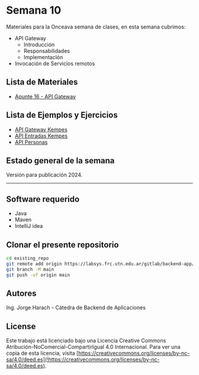 # Semana 10

Materiales para la Onceava semana de clases, en esta semana cubrimos:

- API Gateway
  - Introducción
  - Responsabilidades
  - Implementación
- Invocación de Servicios remotos

## Lista de Materiales

- [Apunte 16 - API Gateway](./api-gateway/README.md)

## Lista de Ejemplos y Ejercicios

- [API Gateway Kempes](./ejemplos/entradas-kempes/apunte-api-gw-kempes/)
- [API Entradas Kempes](./ejemplos/entradas-kempes/entradasKempes)
- [API Personas](./ejemplos/entradas-kempes/personasData)

## Estado general de la semana

Versión para publicación 2024.

***

## Software requerido

- Java
- Maven
- IntelliJ idea

## Clonar el presente repositorio

``` bash
cd existing_repo
git remote add origin https://labsys.frc.utn.edu.ar/gitlab/backend-app/alumnos/contenido/semana-10.git
git branch -M main
git push -uf origin main
```

## Autores

Ing. Jorge Harach - Cátedra de Backend de Aplicaciones

## License

Este trabajo está licenciado bajo una Licencia Creative Commons Atribución-NoComercial-CompartirIgual 4.0 Internacional. Para ver una copia de esta licencia, visita [https://creativecommons.org/licenses/by-nc-sa/4.0/deed.es](!https://creativecommons.org/licenses/by-nc-sa/4.0/deed.es).
